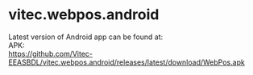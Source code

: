 # vitec.webpos.android       
Latest version of Android app can be found at:         
APK:      
https://github.com/Vitec-EEASBDL/vitec.webpos.android/releases/latest/download/WebPos.apk      
